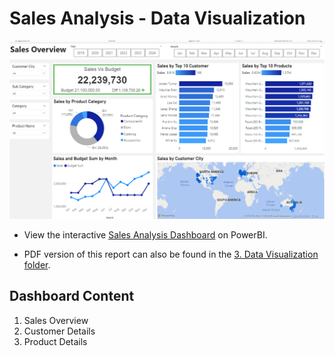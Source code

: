 # Sales Analysis - Data Visualization

![image](Sales_Overview.png)

* View the interactive [Sales Analysis Dashboard](https://app.powerbi.com/view?r=eyJrIjoiNGM2NTQyNjktODE5YS00NmIxLWJjYjItZmE3OTlhM2EzYzk2IiwidCI6ImQxNzU2NzliLWFjZDMtNDY0NC1iZTgyLWFmMDQxOTgyOTc3YSIsImMiOjZ9&pageName=ReportSection) on PowerBI.

* PDF version of this report can also be found in the [3. Data Visualization folder](https://github.com/natalieng348/Sales_Analysis_Project/tree/main/3.%20Data%20Visualization). 


## Dashboard Content

1. Sales Overview
2. Customer Details
3. Product Details

